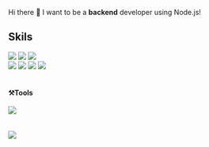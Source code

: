 
  Hi there 👋  I want to be a <b> backend</b> developer using Node.js!
  <br/>
  <h2>Skils</h2>
  <div>
    <img src="https://img.shields.io/badge/JavaScript-F7DF1E?style=for-the-badge&logo=JavaScript&logoColor=white"/>  
    <img src="https://img.shields.io/badge/React-61DAFB?style=for-the-badge&logo=React&logoColor=white"/>
    <img src="https://img.shields.io/badge/Next.js-000000?style=for-the-badge&logo=Next.js&logoColor=white"/>
    <br/>
    <img src="https://img.shields.io/badge/TypeScript-3178C6?style=for-the-badge&logo=TypeScript&logoColor=white"/>
    <img src="https://img.shields.io/badge/Express-000000?style=for-the-badge&logo=Express&logoColor=white"/>
    <img src="https://img.shields.io/badge/NestJS-E0234E?style=for-the-badge&logo=NestJS&logoColor=white"/> 
    <img src="https://img.shields.io/badge/MongoDB-47A248?style=for-the-badge&logo=MongoDB&logoColor=white"/>
    <br/>
  </div>
  <br/>
  <h4>⚒️Tools</h4>
  <div>
    <img src="https://img.shields.io/badge/Visual Studio Code-007ACC?style=for-the-badge&logo=Visual Studio Code&logoColor=white"/>
  </div>
  <br/>
  <br/>
  
<img src="https://github-readme-stats.vercel.app/api/top-langs/?username=mintmin0320&layout=compact">


<!--

**mintmin0320/mintmin0320** is a ✨ _special_ ✨ repository because its `README.md` (this file) appears on your GitHub profile.


Here are some ideas to get you started:

- 🔭 I’m currently working on ...
- 🌱 I’m currently learning ...
- 👯 I’m looking to collaborate on ...
- 🤔 I’m looking for help with ...
- 💬 Ask me about ...
- 📫 How to reach me: ...
- 😄 Pronouns: ...
- ⚡ Fun fact: ...
-->
